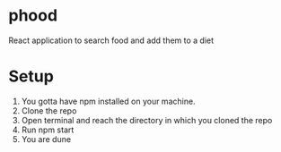 # phood
React application to search food and add them to a diet

# Setup
1. You gotta have npm installed on your machine.
2. Clone the repo
3. Open terminal and reach the directory in which you cloned the repo
4. Run npm start
5. You are dune
